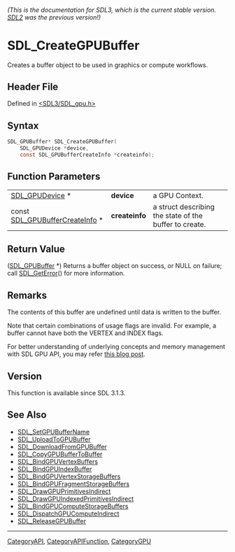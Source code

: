 ###### (This is the documentation for SDL3, which is the current stable version. [SDL2](https://wiki.libsdl.org/SDL2/) was the previous version!)
# SDL_CreateGPUBuffer

Creates a buffer object to be used in graphics or compute workflows.

## Header File

Defined in [<SDL3/SDL_gpu.h>](https://github.com/libsdl-org/SDL/blob/main/include/SDL3/SDL_gpu.h)

## Syntax

```c
SDL_GPUBuffer* SDL_CreateGPUBuffer(
    SDL_GPUDevice *device,
    const SDL_GPUBufferCreateInfo *createinfo);
```

## Function Parameters

|                                                            |                |                                                        |
| ---------------------------------------------------------- | -------------- | ------------------------------------------------------ |
| [SDL_GPUDevice](SDL_GPUDevice) *                           | **device**     | a GPU Context.                                         |
| const [SDL_GPUBufferCreateInfo](SDL_GPUBufferCreateInfo) * | **createinfo** | a struct describing the state of the buffer to create. |

## Return Value

([SDL_GPUBuffer](SDL_GPUBuffer) *) Returns a buffer object on success, or
NULL on failure; call [SDL_GetError](SDL_GetError)() for more information.

## Remarks

The contents of this buffer are undefined until data is written to the
buffer.

Note that certain combinations of usage flags are invalid. For example, a
buffer cannot have both the VERTEX and INDEX flags.

For better understanding of underlying concepts and memory management with SDL GPU API, you may refer [this blog post](https://moonside.games/posts/sdl-gpu-concepts-cycling/).

## Version

This function is available since SDL 3.1.3.

## See Also

- [SDL_SetGPUBufferName](SDL_SetGPUBufferName)
- [SDL_UploadToGPUBuffer](SDL_UploadToGPUBuffer)
- [SDL_DownloadFromGPUBuffer](SDL_DownloadFromGPUBuffer)
- [SDL_CopyGPUBufferToBuffer](SDL_CopyGPUBufferToBuffer)
- [SDL_BindGPUVertexBuffers](SDL_BindGPUVertexBuffers)
- [SDL_BindGPUIndexBuffer](SDL_BindGPUIndexBuffer)
- [SDL_BindGPUVertexStorageBuffers](SDL_BindGPUVertexStorageBuffers)
- [SDL_BindGPUFragmentStorageBuffers](SDL_BindGPUFragmentStorageBuffers)
- [SDL_DrawGPUPrimitivesIndirect](SDL_DrawGPUPrimitivesIndirect)
- [SDL_DrawGPUIndexedPrimitivesIndirect](SDL_DrawGPUIndexedPrimitivesIndirect)
- [SDL_BindGPUComputeStorageBuffers](SDL_BindGPUComputeStorageBuffers)
- [SDL_DispatchGPUComputeIndirect](SDL_DispatchGPUComputeIndirect)
- [SDL_ReleaseGPUBuffer](SDL_ReleaseGPUBuffer)

----
[CategoryAPI](CategoryAPI), [CategoryAPIFunction](CategoryAPIFunction), [CategoryGPU](CategoryGPU)

